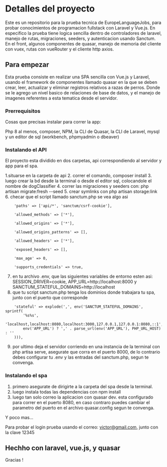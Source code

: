 # Detalles del proyecto

Este es un repositorio para la prueba tecnica de EuropeLanguageJobs, para probar conocimientos de programacion fullstack con Laravel y Vue.js. En especifico la prueba tiene logica sencilla dentro de controladores de laravel, manejo de rutas, migraciones, seeders, y autenticacion usando Sanctum. En el front, algunos componentes de quasar, manejo de memoria del cliente con vuex, rutas con vueRouter y el cliente http axios.

## Para empezar

Esta prueba consiste en realizar una SPA sencilla con Vue.js y Laravel, usando el framework de componentes llamado quasar en la que se deben crear, leer, actualizar y eliminar registros relativos a razas de perros. Donde se le agrego un nivel basico de relaciones de base de datos, y el manejo de imagenes referentes a esta tematica desde el servidor.

### Prerrequisitos

Cosas que precisas instalar para correr la app:

Php 8 al menos, composer, NPM, la CLI de Quasar, la CLI de Laravel, mysql y un editor de sql (workbench, phpmyadmin o dbeaver)


### Instalando el API
El proyecto esta dividido en dos carpetas, api correspondiendo al servidor y app para el spa.

1.situarse en la carpeta de api
2. correr el comando, composer install
3. luego crear la bd desde la terminal o desde el editor sql, colocandole el nombre de dogClassifier
4. correr las migraciones y seeders con: php artisan migrate:fresh --seed
5. crear symlinks con php artisan storage:link
6. checar que el script llamado sanctum.php se vea algo asi
```
    'paths' => ['api/*', 'sanctum/csrf-cookie'],

    'allowed_methods' => ['*'],

    'allowed_origins' => ['*'],

    'allowed_origins_patterns' => [],

    'allowed_headers' => ['*'],

    'exposed_headers' => [],

    'max_age' => 0,

    'supports_credentials' => true,
```
7. en tu archivo .env, que las siguientes variables de entorno esten asi:  SESSION_DRIVER=cookie, APP_URL=http://localhost:8000 y SANCTUM_STATEFUL_DOMAINS=http://localhost
8. que tu script sanctum.php tenga los dominios donde trabajara tu spa, junto con el puerto que corresponde
```
    'stateful' => explode(',', env('SANCTUM_STATEFUL_DOMAINS', sprintf(
        '%s%s',
        'localhost,localhost:8080,localhost:3000,127.0.0.1,127.0.0.1:8080,::1',
        env('APP_URL') ? ',' . parse_url(env('APP_URL'), PHP_URL_HOST) : ''
    ))),

```
9. por ultimo deja el servidor corriendo en una instancia de la terminal con php artisa serve, asegurate que corra en el puerto 8000, de lo contrario debes configurar tu .env y las entradas del sanctum.php, segun te convenga.

### Instalando el spa

1. primero asegurate de dirigirte a la carpeta del spa desde la terminal.
2. luego instala todas las dependencias con npm install
3. luego tan solo correo la aplicacion con quasar dev. esta configurado para correr en el puerto 8080, en caso contraro puedes cambiar el parametro del puerto en el archivo quasar.config segun te convenga.



Y poco mas...

Para probar el login prueba usando el correo: victor@gmail.com, junto con la clave 12345


## Hechho con laravel, vue.js, y quasar

Gracias !

